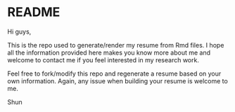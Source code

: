 # README

Hi guys,

This is the repo used to generate/render my resume from Rmd files. I hope all the information provided here makes you know more about me and welcome to contact me if you feel interested in my research work.

Feel free to fork/modify this repo and regenerate a resume based on your own information. Again, any issue when building your resume is welcome to me.

Shun
